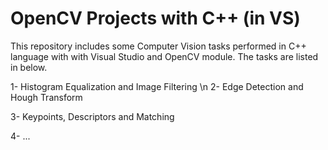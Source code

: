 # OpenCV Projects with C++ (in VS)
This repository includes some Computer Vision tasks performed in C++ language with with Visual Studio and OpenCV module. The tasks are listed in below. 

1- Histogram Equalization and Image Filtering \n
2- Edge Detection and Hough Transform

3- Keypoints, Descriptors and Matching

4- ...

